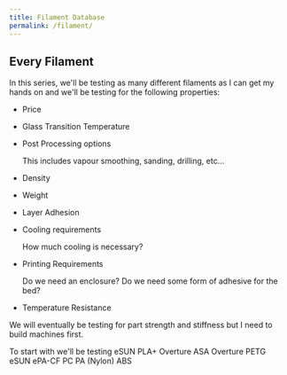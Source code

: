 ```yaml
---
title: Filament Database
permalink: /filament/
---
```


## Every Filament

In this series, we'll be testing as many different filaments as I can get my hands on and we'll be testing for the following properties:
* Price
* Glass Transition Temperature
* Post Processing options

   This includes vapour smoothing, sanding, drilling, etc...  

* Density
* Weight
* Layer Adhesion
* Cooling requirements

   How much cooling is necessary?  

* Printing Requirements

   Do we need an enclosure? Do we need some form of adhesive for the bed?  
   
* Temperature Resistance

We will eventually be testing for part strength and stiffness but I need to build machines first.

To start with we'll be testing
    eSUN PLA+
    Overture ASA
    Overture PETG 
    eSUN ePA-CF
    PC
    PA (Nylon)
    ABS